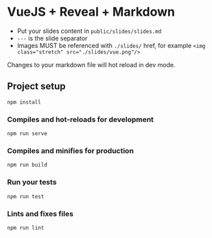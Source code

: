 # VueJS + Reveal + Markdown

- Put your slides content in `public/slides/slides.md`
- `---` is the slide separator
- Images MUST be referenced with `./slides/` href, for example `<img class="stretch" src="./slides/vue.png"/>`

Changes to your markdown file will hot reload in dev mode.

## Project setup
```
npm install
```

### Compiles and hot-reloads for development
```
npm run serve
```

### Compiles and minifies for production
```
npm run build
```

### Run your tests
```
npm run test
```

### Lints and fixes files
```
npm run lint
```
